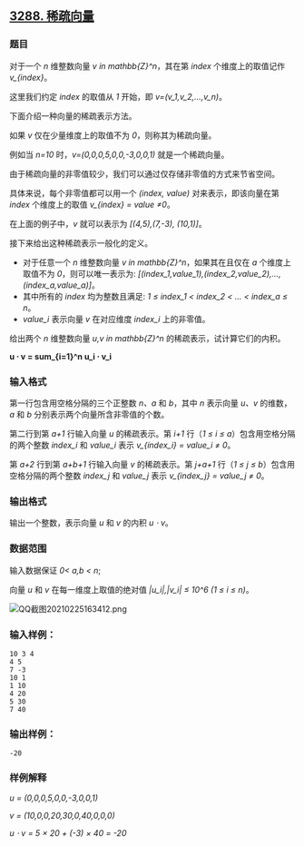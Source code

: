 ## [3288. 稀疏向量](https://www.acwing.com/problem/content/3291/)

### 题目

对于一个 *n* 维整数向量 *v in mathbb{Z}^n*，其在第 *index* 个维度上的取值记作 *v_{index}*。

这里我们约定 *index* 的取值从 *1* 开始，即 *v=(v_1,v_2,…,v_n)*。

下面介绍一种向量的稀疏表示方法。

如果 *v* 仅在少量维度上的取值不为 *0*，则称其为稀疏向量。

例如当 *n=10* 时，*v=(0,0,0,5,0,0,-3,0,0,1)* 就是一个稀疏向量。

由于稀疏向量的非零值较少，我们可以通过仅存储非零值的方式来节省空间。

具体来说，每个非零值都可以用一个 *(index, value)* 对来表示，即该向量在第 *index* 个维度上的取值 *v_{index} = value ≠0*。

在上面的例子中，*v* 就可以表示为 *[(4,5),(7,-3), (10,1)]*。

接下来给出这种稀疏表示一般化的定义。

- 对于任意一个 *n* 维整数向量 *v in mathbb{Z}^n*，如果其在且仅在 *a* 个维度上取值不为 *0*，则可以唯一表示为: *[(index_1,value_1),(index_2,value_2),…,(index_a,value_a)]*。
- 其中所有的 *index* 均为整数且满足: *1 ≤ index_1 < index_2 < … < index_a ≤ n*。
- *value_i* 表示向量 *v* 在对应维度 *index_i* 上的非零值。

给出两个 *n* 维整数向量 *u,v in mathbb{Z}^n* 的稀疏表示，试计算它们的内积。

**u ⋅ v = sum_{i=1}^n u_i ⋅ v_i**

### 输入格式

第一行包含用空格分隔的三个正整数 *n、a* 和 *b*，其中 *n* 表示向量 *u、v* 的维数，*a* 和 *b* 分别表示两个向量所含非零值的个数。

第二行到第 *a+1* 行输入向量 *u* 的稀疏表示。第 *i+1* 行（*1 ≤ i ≤ a*）包含用空格分隔的两个整数 *index_i* 和 *value_i* 表示 *v_{index_i} = value_i ≠ 0*。

第 *a+2* 行到第 *a+b+1* 行输入向量 *v* 的稀疏表示。第 *j+a+1* 行（*1 ≤ j ≤ b*）包含用空格分隔的两个整数 *index_j* 和 *value_j* 表示 *v_{index_j} = value_j ≠ 0*。

### 输出格式

输出一个整数，表示向量 *u* 和 *v* 的内积 *u ⋅ v*。

### 数据范围

输入数据保证 *0< a,b < n*;

向量 *u* 和 *v* 在每一维度上取值的绝对值 *|u_i|,|v_i| ≤ 10^6 (1 ≤ i ≤ n)*。

 ![QQ截图20210225163412.png](https://cdn.acwing.com/media/article/image/2021/02/25/19_409ebaf877-QQ截图20210225163412.png)

### 输入样例：

```
10 3 4
4 5
7 -3
10 1
1 10
4 20
5 30
7 40
```

### 输出样例：

```
-20
```

### 样例解释

*u = (0,0,0,5,0,0,-3,0,0,1)*

*v = (10,0,0,20,30,0,40,0,0,0)*

*u ⋅ v = 5 × 20 + (-3) × 40 = -20*
